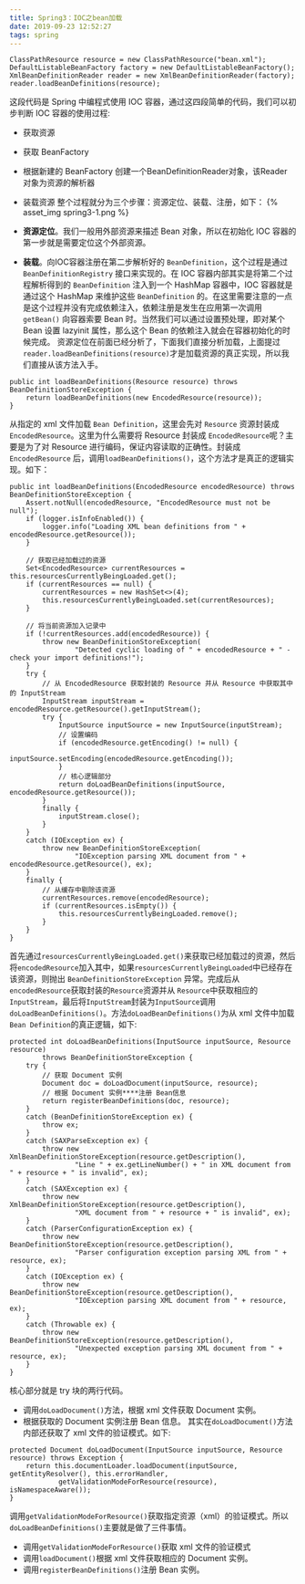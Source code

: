 ```yaml
---
title: Spring3：IOC之bean加载
date: 2019-09-23 12:52:27
tags: spring
---
```

```
ClassPathResource resource = new ClassPathResource("bean.xml");
DefaultListableBeanFactory factory = new DefaultListableBeanFactory();
XmlBeanDefinitionReader reader = new XmlBeanDefinitionReader(factory);
reader.loadBeanDefinitions(resource);
```
这段代码是 Spring 中编程式使用 IOC 容器，通过这四段简单的代码，我们可以初步判断 IOC 容器的使用过程:
+ 获取资源
+ 获取 BeanFactory
+ 根据新建的 BeanFactory 创建一个BeanDefinitionReader对象，该Reader 对象为资源的解析器
+ 装载资源 整个过程就分为三个步骤：资源定位、装载、注册，如下：
{% asset_img spring3-1.png %}

+ **资源定位**。我们一般用外部资源来描述 Bean 对象，所以在初始化 IOC 容器的第一步就是需要定位这个外部资源。

+ **装载**。向IOC容器注册在第二步解析好的 `BeanDefinition`，这个过程是通过 `BeanDefinitionRegistry` 接口来实现的。在 IOC 容器内部其实是将第二个过程解析得到的 `BeanDefinition` 注入到一个 HashMap 容器中，IOC 容器就是通过这个 HashMap 来维护这些 `BeanDefinition` 的。在这里需要注意的一点是这个过程并没有完成依赖注入，依赖注册是发生在应用第一次调用 `getBean()` 向容器索要 Bean 时。当然我们可以通过设置预处理，即对某个 Bean 设置 lazyinit 属性，那么这个 Bean 的依赖注入就会在容器初始化的时候完成。 资源定位在前面已经分析了，下面我们直接分析加载，上面提过`reader.loadBeanDefinitions(resource)`才是加载资源的真正实现，所以我们直接从该方法入手。
```
public int loadBeanDefinitions(Resource resource) throws BeanDefinitionStoreException {
    return loadBeanDefinitions(new EncodedResource(resource));
}
```

从指定的 xml 文件加载 `Bean Definition`，这里会先对 `Resource` 资源封装成 `EncodedResource`。这里为什么需要将 Resource 封装成 `EncodedResource`呢？主要是为了对 Resource 进行编码，保证内容读取的正确性。封装成 `EncodedResource` 后，调用`loadBeanDefinitions()`，这个方法才是真正的逻辑实现。如下：
```
public int loadBeanDefinitions(EncodedResource encodedResource) throws BeanDefinitionStoreException {
    Assert.notNull(encodedResource, "EncodedResource must not be null");
    if (logger.isInfoEnabled()) {
        logger.info("Loading XML bean definitions from " + encodedResource.getResource());
    }

    // 获取已经加载过的资源
    Set<EncodedResource> currentResources = this.resourcesCurrentlyBeingLoaded.get();
    if (currentResources == null) {
        currentResources = new HashSet<>(4);
        this.resourcesCurrentlyBeingLoaded.set(currentResources);
    }

    // 将当前资源加入记录中
    if (!currentResources.add(encodedResource)) {
        throw new BeanDefinitionStoreException(
                "Detected cyclic loading of " + encodedResource + " - check your import definitions!");
    }
    try {
        // 从 EncodedResource 获取封装的 Resource 并从 Resource 中获取其中的 InputStream
        InputStream inputStream = encodedResource.getResource().getInputStream();
        try {
            InputSource inputSource = new InputSource(inputStream);
            // 设置编码
            if (encodedResource.getEncoding() != null) {
                inputSource.setEncoding(encodedResource.getEncoding());
            }
            // 核心逻辑部分
            return doLoadBeanDefinitions(inputSource, encodedResource.getResource());
        }
        finally {
            inputStream.close();
        }
    }
    catch (IOException ex) {
        throw new BeanDefinitionStoreException(
                "IOException parsing XML document from " + encodedResource.getResource(), ex);
    }
    finally {
        // 从缓存中剔除该资源
        currentResources.remove(encodedResource);
        if (currentResources.isEmpty()) {
            this.resourcesCurrentlyBeingLoaded.remove();
        }
    }
}
```

首先通过`resourcesCurrentlyBeingLoaded.get()`来获取已经加载过的资源，然后将`encodedResource`加入其中，如果`resourcesCurrentlyBeingLoaded`中已经存在该资源，则抛出 `BeanDefinitionStoreException` 异常。完成后从`encodedResource`获取封装的`Resource`资源并从 `Resource`中获取相应的`InputStream`，最后将`InputStream`封装为`InputSource`调用 `doLoadBeanDefinitions()`。方法`doLoadBeanDefinitions()`为从 xml 文件中加载`Bean Definition`的真正逻辑，如下:
```
protected int doLoadBeanDefinitions(InputSource inputSource, Resource resource)
        throws BeanDefinitionStoreException {
    try {
        // 获取 Document 实例
        Document doc = doLoadDocument(inputSource, resource);
        // 根据 Document 实例****注册 Bean信息
        return registerBeanDefinitions(doc, resource);
    }
    catch (BeanDefinitionStoreException ex) {
        throw ex;
    }
    catch (SAXParseException ex) {
        throw new XmlBeanDefinitionStoreException(resource.getDescription(),
                "Line " + ex.getLineNumber() + " in XML document from " + resource + " is invalid", ex);
    }
    catch (SAXException ex) {
        throw new XmlBeanDefinitionStoreException(resource.getDescription(),
                "XML document from " + resource + " is invalid", ex);
    }
    catch (ParserConfigurationException ex) {
        throw new BeanDefinitionStoreException(resource.getDescription(),
                "Parser configuration exception parsing XML from " + resource, ex);
    }
    catch (IOException ex) {
        throw new BeanDefinitionStoreException(resource.getDescription(),
                "IOException parsing XML document from " + resource, ex);
    }
    catch (Throwable ex) {
        throw new BeanDefinitionStoreException(resource.getDescription(),
                "Unexpected exception parsing XML document from " + resource, ex);
    }
}
```

核心部分就是 try 块的两行代码。
+ 调用`doLoadDocument()`方法，根据 xml 文件获取 Document 实例。
+ 根据获取的 Document 实例注册 Bean 信息。 其实在`doLoadDocument()`方法内部还获取了 xml 文件的验证模式。如下:
```
protected Document doLoadDocument(InputSource inputSource, Resource resource) throws Exception {
    return this.documentLoader.loadDocument(inputSource, getEntityResolver(), this.errorHandler,
            getValidationModeForResource(resource), isNamespaceAware());
}
```
调用`getValidationModeForResource()`获取指定资源（xml）的验证模式。所以`doLoadBeanDefinitions()`主要就是做了三件事情。
+ 调用`getValidationModeForResource()`获取 xml 文件的验证模式
+ 调用`loadDocument()`根据 xml 文件获取相应的 Document 实例。
+ 调用`registerBeanDefinitions()`注册 Bean 实例。